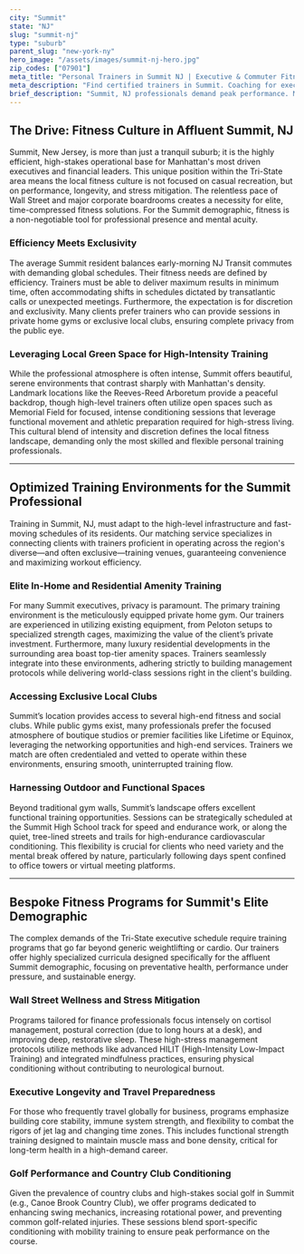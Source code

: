 ```yaml
---
city: "Summit"
state: "NJ"
slug: "summit-nj"
type: "suburb"
parent_slug: "new-york-ny"
hero_image: "/assets/images/summit-nj-hero.jpg"
zip_codes: ["07901"]
meta_title: "Personal Trainers in Summit NJ | Executive & Commuter Fitness"
meta_description: "Find certified trainers in Summit. Coaching for executive schedules, discreet home gym training, and high-end community clubs."
brief_description: "Summit, NJ professionals demand peak performance. Match with elite certified personal trainers specializing in high-intensity, time-efficient programs tailored for the busy finance and corporate schedule. Whether you need in-home private sessions, exclusive club access near the NJ Transit line, or specialized corporate wellness, our service connects you instantly. Stop searching for the perfect Summit personal trainer and start achieving your high-level fitness goals today."
---
```

## The Drive: Fitness Culture in Affluent Summit, NJ

Summit, New Jersey, is more than just a tranquil suburb; it is the highly efficient, high-stakes operational base for Manhattan's most driven executives and financial leaders. This unique position within the Tri-State area means the local fitness culture is not focused on casual recreation, but on performance, longevity, and stress mitigation. The relentless pace of Wall Street and major corporate boardrooms creates a necessity for elite, time-compressed fitness solutions. For the Summit demographic, fitness is a non-negotiable tool for professional presence and mental acuity.

### Efficiency Meets Exclusivity

The average Summit resident balances early-morning NJ Transit commutes with demanding global schedules. Their fitness needs are defined by efficiency. Trainers must be able to deliver maximum results in minimum time, often accommodating shifts in schedules dictated by transatlantic calls or unexpected meetings. Furthermore, the expectation is for discretion and exclusivity. Many clients prefer trainers who can provide sessions in private home gyms or exclusive local clubs, ensuring complete privacy from the public eye.

### Leveraging Local Green Space for High-Intensity Training

While the professional atmosphere is often intense, Summit offers beautiful, serene environments that contrast sharply with Manhattan's density. Landmark locations like the Reeves-Reed Arboretum provide a peaceful backdrop, though high-level trainers often utilize open spaces such as Memorial Field for focused, intense conditioning sessions that leverage functional movement and athletic preparation required for high-stress living. This cultural blend of intensity and discretion defines the local fitness landscape, demanding only the most skilled and flexible personal training professionals.

---

## Optimized Training Environments for the Summit Professional

Training in Summit, NJ, must adapt to the high-level infrastructure and fast-moving schedules of its residents. Our matching service specializes in connecting clients with trainers proficient in operating across the region's diverse—and often exclusive—training venues, guaranteeing convenience and maximizing workout efficiency.

### Elite In-Home and Residential Amenity Training

For many Summit executives, privacy is paramount. The primary training environment is the meticulously equipped private home gym. Our trainers are experienced in utilizing existing equipment, from Peloton setups to specialized strength cages, maximizing the value of the client’s private investment. Furthermore, many luxury residential developments in the surrounding area boast top-tier amenity spaces. Trainers seamlessly integrate into these environments, adhering strictly to building management protocols while delivering world-class sessions right in the client's building.

### Accessing Exclusive Local Clubs

Summit’s location provides access to several high-end fitness and social clubs. While public gyms exist, many professionals prefer the focused atmosphere of boutique studios or premier facilities like Lifetime or Equinox, leveraging the networking opportunities and high-end services. Trainers we match are often credentialed and vetted to operate within these environments, ensuring smooth, uninterrupted training flow.

### Harnessing Outdoor and Functional Spaces

Beyond traditional gym walls, Summit’s landscape offers excellent functional training opportunities. Sessions can be strategically scheduled at the Summit High School track for speed and endurance work, or along the quiet, tree-lined streets and trails for high-endurance cardiovascular conditioning. This flexibility is crucial for clients who need variety and the mental break offered by nature, particularly following days spent confined to office towers or virtual meeting platforms.

---

## Bespoke Fitness Programs for Summit's Elite Demographic

The complex demands of the Tri-State executive schedule require training programs that go far beyond generic weightlifting or cardio. Our trainers offer highly specialized curricula designed specifically for the affluent Summit demographic, focusing on preventative health, performance under pressure, and sustainable energy.

### Wall Street Wellness and Stress Mitigation

Programs tailored for finance professionals focus intensely on cortisol management, postural correction (due to long hours at a desk), and improving deep, restorative sleep. These high-stress management protocols utilize methods like advanced HILIT (High-Intensity Low-Impact Training) and integrated mindfulness practices, ensuring physical conditioning without contributing to neurological burnout.

### Executive Longevity and Travel Preparedness

For those who frequently travel globally for business, programs emphasize building core stability, immune system strength, and flexibility to combat the rigors of jet lag and changing time zones. This includes functional strength training designed to maintain muscle mass and bone density, critical for long-term health in a high-demand career.

### Golf Performance and Country Club Conditioning

Given the prevalence of country clubs and high-stakes social golf in Summit (e.g., Canoe Brook Country Club), we offer programs dedicated to enhancing swing mechanics, increasing rotational power, and preventing common golf-related injuries. These sessions blend sport-specific conditioning with mobility training to ensure peak performance on the course.